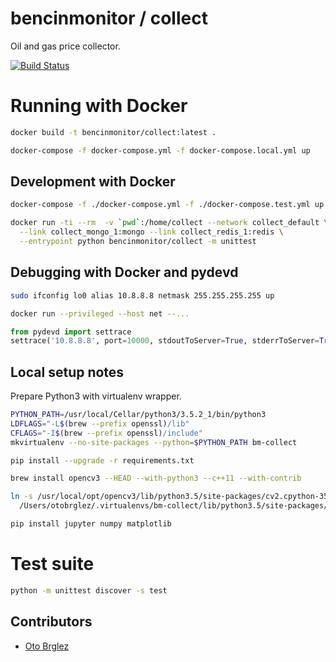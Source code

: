 # bencinmonitor / collect

Oil and gas price collector.

[![Build Status](https://travis-ci.org/bencinmonitor/collect.svg?branch=master)](https://travis-ci.org/bencinmonitor/collect)

# Running with Docker

```bash
docker build -t bencinmonitor/collect:latest .

docker-compose -f docker-compose.yml -f docker-compose.local.yml up
```

## Development with Docker

```bash
docker-compose -f ./docker-compose.yml -f ./docker-compose.test.yml up mongo redis

docker run -ti --rm  -v `pwd`:/home/collect --network collect_default \
  --link collect_mongo_1:mongo --link collect_redis_1:redis \
  --entrypoint python bencinmonitor/collect -m unittest
```

## Debugging with Docker and pydevd

```bash
sudo ifconfig lo0 alias 10.8.8.8 netmask 255.255.255.255 up

docker run --privileged --host net --...
```

```python
from pydevd import settrace
settrace('10.8.8.8', port=10000, stdoutToServer=True, stderrToServer=True)
```

## Local setup notes

Prepare Python3 with virtualenv wrapper.

```bash
PYTHON_PATH=/usr/local/Cellar/python3/3.5.2_1/bin/python3
LDFLAGS="-L$(brew --prefix openssl)/lib"
CFLAGS="-I$(brew --prefix openssl)/include"
mkvirtualenv --no-site-packages --python=$PYTHON_PATH bm-collect

pip install --upgrade -r requirements.txt

brew install opencv3 --HEAD --with-python3 --c++11 --with-contrib

ln -s /usr/local/opt/opencv3/lib/python3.5/site-packages/cv2.cpython-35m-darwin.so \
  /Users/otobrglez/.virtualenvs/bm-collect/lib/python3.5/site-packages/

pip install jupyter numpy matplotlib
```

# Test suite

```bash
python -m unittest discover -s test
```

## Contributors

- [Oto Brglez](https://github.com/otobrglez)
